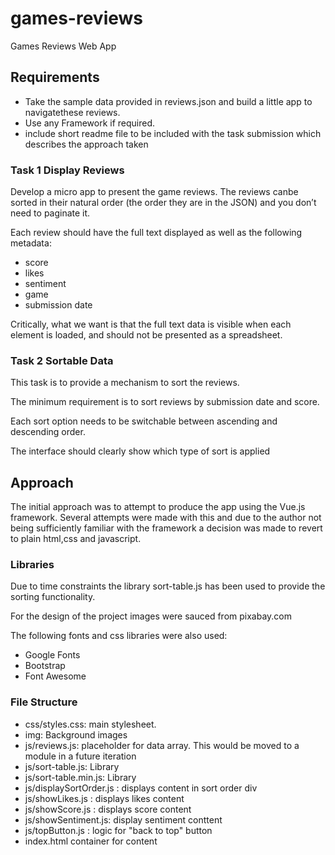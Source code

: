 # games-reviews
Games Reviews Web App

## Requirements

- Take the sample data provided in reviews.json and build a little app to navigatethese reviews.
- Use any Framework if required.
- include short readme file to be included with the task submission which describes the approach taken
  
### Task 1 Display Reviews

Develop a micro app to present the game reviews. The reviews canbe sorted in their natural order (the order they are in the JSON) and you don’t need to paginate it.

Each review should have the full text displayed as well as the following metadata:

- score
- likes
- sentiment
- game
- submission date

Critically, what we want is that the full text data is visible when each element is loaded, and should not be presented as a spreadsheet.

### Task 2 Sortable Data

This task is to provide a mechanism to sort the reviews.

The minimum requirement is to sort reviews by submission date and score.

Each sort option needs to be switchable between ascending and descending order.

The interface should clearly show which type of sort is applied


## Approach

The initial approach was to attempt to produce the app using the Vue.js framework. Several attempts were made with this and due to the author not being sufficiently familiar with the framework a decision was made to revert to plain html,css and javascript.


### Libraries

Due to time constraints the library sort-table.js has been used to provide the sorting functionality. 

For the design of the project images were sauced from pixabay.com

The following fonts and css libraries were also used:

- Google Fonts
- Bootstrap
- Font Awesome

### File Structure

- css/styles.css: main stylesheet. 
- img: Background images
- js/reviews.js: placeholder for data array. This would be moved to a module in a future iteration
- js/sort-table.js: Library
- js/sort-table.min.js: Library
- js/displaySortOrder.js : displays content in sort order div
- js/showLikes.js : displays likes content
- js/showScore.js : displays score content
- js/showSentiment.js: display sentiment conttent
- js/topButton.js : logic for "back to top" button
- index.html container for content




